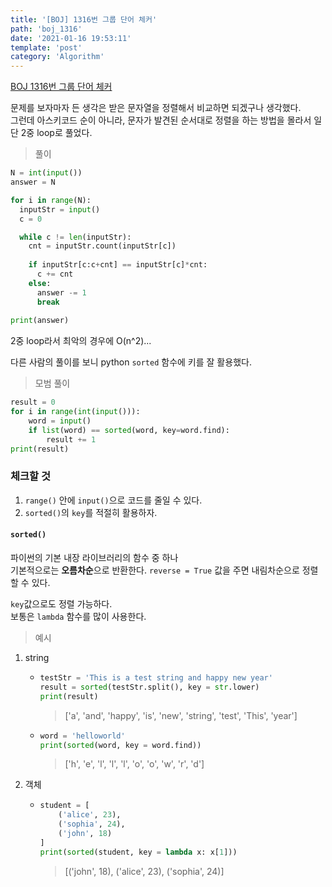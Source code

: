 ```yaml
---
title: '[BOJ] 1316번 그룹 단어 체커'
path: 'boj_1316'
date: '2021-01-16 19:53:11'
template: 'post'
category: 'Algorithm'
---
```


[BOJ 1316번 그룹 단어 체커](https://www.acmicpc.net/problem/1316)

문제를 보자마자 든 생각은 받은 문자열을 정렬해서 비교하면 되겠구나 생각했다.   
그런데 아스키코드 순이 아니라, 문자가 발견된 순서대로 정렬을 하는 방법을 몰라서 일단 2중 loop로 풀었다.   


> 풀이

```python {numberLines}
N = int(input())
answer = N

for i in range(N):
  inputStr = input()
  c = 0

  while c != len(inputStr):
    cnt = inputStr.count(inputStr[c]) 
    
    if inputStr[c:c+cnt] == inputStr[c]*cnt: 
      c += cnt
    else: 
      answer -= 1
      break
  
print(answer)
```

2중 loop라서 최악의 경우에 O(n^2)...   


다른 사람의 풀이를 보니 python `sorted` 함수에 키를 잘 활용했다.

> 모범 풀이

```python {numberLines}
result = 0
for i in range(int(input())):
    word = input()
    if list(word) == sorted(word, key=word.find):
        result += 1
print(result)
```

### 체크할 것
1. `range()` 안에 `input()`으로 코드를 줄일 수 있다.
2. `sorted()`의 `key`를 적절히 활용하자.

#### `sorted()`
파이썬의 기본 내장 라이브러리의 함수 중 하나   
기본적으로는 **오름차순**으로 반환한다. `reverse = True` 값을 주면 내림차순으로 정렬할 수 있다.   

`key`값으로도 정렬 가능하다.     
보통은 `lambda` 함수를 많이 사용한다.   

> 예시

1. string
    *   ```python
        testStr = 'This is a test string and happy new year'
        result = sorted(testStr.split(), key = str.lower)
        print(result)
        ```

        > ['a', 'and', 'happy', 'is', 'new', 'string', 'test', 'This', 'year']

    *   ```python
        word = 'helloworld'
        print(sorted(word, key = word.find))
        ```

        > ['h', 'e', 'l', 'l', 'l', 'o', 'o', 'w', 'r', 'd']
    
2. 객체
    *   ```python
        student = [
            ('alice', 23),
            ('sophia', 24),
            ('john', 18)
        ]
        print(sorted(student, key = lambda x: x[1]))
        ```

        > [('john', 18), ('alice', 23), ('sophia', 24)]
